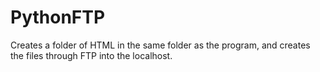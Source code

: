 # PythonFTP
Creates a folder of HTML in the same folder as the program, and creates the files through FTP into the localhost.
